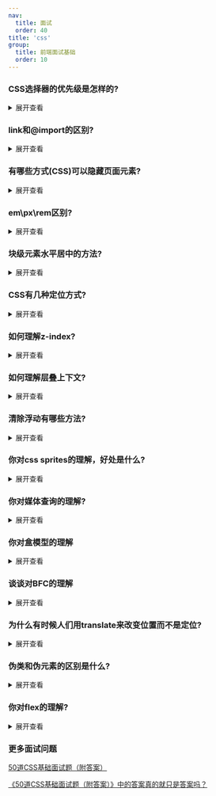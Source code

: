 ```yaml
---
nav:
  title: 面试
  order: 40
title: 'css'
group:
  title: 前端面试基础
  order: 10
---
```


### CSS选择器的优先级是怎样的?

<details>
<summary>展开查看</summary><br/>

CSS选择器的优先级是:内联 > ID选择器 > 类选择器 > 标签选择器

到具体的计算层面，优先级是由 A 、B、C、D 的值来决定的，其中它们的值计算规则如下:

- A 的值等于 1 的前提是存在内联样式, 否则 A = 0;

- B 的值等于 ID选择器 出现的次数;

- C 的值等于 类选择器 和 属性选择器 和 伪类 出现的总次数;

- D 的值等于 标签选择器 和 伪元素 出现的总次数 。

就比如下面的选择器，它不存在内联样式，所以A=0,不存在id选择器B=0,存在一个类选择器C=1,存在三个标签选择器 D=3，那么最终计算结果为: {0, 0, 1 ,3}

```css
 ul ol li .red {
   ...
  }
```

按照这个结算方式，下面的计算结果为: {0, 1, 0, 0}

```css
  #red {
    
  }
```

我们的比较优先级的方式是从A到D去比较值的大小，A、B、C、D权重从左到右，依次减小。判断优先级时，从左到 右，一一比较，直到比较出最大值，即可停止。

比如第二个例子的B与第一个例子的B相比，1>0,接下来就不需要比较了，第二个选择器的优先级更高。

</details>

### link和@import的区别?

<details>
<summary>展开查看</summary><br/>

- link属于XHTML标签，而@import是CSS提供的。

- ⻚面被加载时，link会同时被加载，而@import引用的CSS会等到⻚面被加载完再加载。

- import只在IE 5以上才能识别，而link是XHTML标签，无兼容问题。

- link方式的样式权重高于@import的权重。

- 使用dom控制样式时的差别。当使用javascript控制dom去改变样式的时候，只能使用link标签，因为@import不是dom可以控制的。

</details>

### 有哪些方式(CSS)可以隐藏⻚面元素?

<details>
<summary>展开查看</summary><br/>

- `opacity:0` : 本质上是将元素的透明度将为0，就看起来隐藏了，但是依然占据空间且可以交互  

- `visibility:hidden` : 与上一个方法类似的效果，占据空间，但是不可以交互了

- `overflow:hidden` : 这个只隐藏元素溢出的部分，但是占据空间且不可交互

- `display:none` : 这个是彻底隐藏了元素，元素从文档流中消失，既不占据空间也不交互，也不影响布局

- `z-index:-9999` : 原理是将层级放到底部，这样就被覆盖了，看起来隐藏了

- `transform: scale(0,0)` : 平面变换，将元素缩放为0，但是依然占据空间，但不可交互

> 还有一些靠绝对定位把元素移到可视区域外，或者用clip-path进行裁剪的操作过于Hack，就不提了。

</details>

### em\px\rem区别?

<details>
<summary>展开查看</summary><br/>

- px:绝对单位，⻚面按精确像素展示。

- em:相对单位，基准点为父节点字体的大小，如果自身定义了font-size按自身来计算(浏览器默认字体是16px)，整个⻚面内1em不是一个固定的值。

- rem:相对单位，可理解为”root em”, 相对根节点html的字体大小来计算，CSS3新加属性，chrome/firefox/IE9+支持

</details>

### 块级元素水平居中的方法?

<details>
<summary>展开查看</summary><br/>

margin:0 auto 方法

```css
 .center{
    height: 200px;
    width:200px;
    margin:0 auto;
    border:1px solid red;
  }

  <div class="center">水平居中</div>
```

flex布局，目前主流方法

```css
  .center{
    display:flex;
    justify-content:center;
  }

  <div class="center">
    <div class="flex-div">1</div>
    <div class="flex-div">2</div>
  </div>
```

table方法

```css
 .center{
    display:table;
    margin:0 auto;
    border:1px solid red;
  }

  <div class="center">水平居中</div>
```

还有一些通过position+(margin|transform)等方法

</details>

### CSS有几种定位方式?

<details>
<summary>展开查看</summary><br/>

- static: 正常文档流定位，此时 top, right, bottom, left 和 z-index 属性无效，块级元素从上往下纵向排布，行级元素从左向右排列。

- relative:相对定位，此时的『相对』是相对于正常文档流的位置。

- absolute:相对于最近的非 static 定位祖先元素的偏移，来确定元素位置，比如一个绝对定位元素它的父级、和祖 父级元素都为relative，它会相对他的父级而产生偏移。

- fixed:指定元素相对于屏幕视口(viewport)的位置来指定元素位置。元素的位置在屏幕滚动时不会改变，比如那 种回到顶部的按钮一般都是用此定位方式。

- sticky:粘性定位，特性近似于relative和fixed的合体，其在实际应用中的近似效果就是IOS通讯录滚动的时候的 『顶屁股』。

</details>

### 如何理解z-index?

<details>
<summary>展开查看</summary><br/>

CSS 中的z-index属性控制重叠元素的垂直叠加顺序，默认元素的z-index为0，我们可以修改z-index来控制元素的图层 位置，而且z-index只能影响设置了position值的元素。


</details>

### 如何理解层叠上下文?

<details>
<summary>展开查看</summary><br/>

#### 是什么?

层叠上下文是HTML元素的三维概念，这些HTML元素在一条假想的相对于面向(电脑屏幕的)视窗或者网⻚的用户的z轴上延伸，HTML元素依据其自身属性按照优先级顺序占用层叠上下文的空间。

#### 如何产生?

触发以下条件则会产生层叠上下文:

- 根元素 (HTML),

- z-index 值不为 "auto"的 绝对/相对定位，

- 一个z-index 值不为 "auto"的 flex 项目 (flex item)，即:父元素 display: flex|inline-flex

- opacity 属性值小于 1 的元素(参考 the specification for opacity)，

- transform 属性值不为"none"的元素，

- mix-blend-mode 属性值不为"normal"的元素，

- filter值不为“none”的元素，

- perspective值不为“none”的元素，

- isolation 属性被设置为 "isolate"的元素，

- position: fixed

- 在will-change 中指定了任意 CSS 属性，即便你没有直接指定这些属性的值

- -webkit-overflow-scrolling 属性被设置 "touch"的元素


</details>

### 清除浮动有哪些方法?

<details>
<summary>展开查看</summary><br/>

- 空div方法: `<div style="clear:both;"></div>`

- Clearfix 方法:上文使用.clearfix类已经提到

- overflow: auto或overflow: hidden方法，使用BFC

> 在flex已经成为布局主流之后，浮动这种东⻄越来越少⻅了，毕竟它的副作用太大
> 
</details>

### 你对css sprites的理解，好处是什么?

<details>
<summary>展开查看</summary><br/>

#### 是什么?

雪碧图也叫CSS精灵， 是一CSS图像合成技术，开发人员往往将小图标合并在一起之后的图片称作雪碧图。

#### 如何操作?

使用工具(PS之类的)将多张图片打包成一张雪碧图，并为其生成合适的 CSS。 每张图片都有相应的 CSS 类，该类定义了background-image、background-position和background-size属性。使用图片时，将相应的类添加到你的元素 中。
#### 好处:

- 减少加载多张图片的 HTTP 请求数(一张雪碧图只需要一个请求)

- 提前加载资源

#### 不足:

CSS Sprite维护成本较高，如果⻚面背景有少许改动，一般就要改这张合并的图片 加载速度优势在http2开启后荡然无存，HTTP2多路复用，多张图片也可以重复利用一个连接通道搞定

</details>

### 你对媒体查询的理解?

<details>
<summary>展开查看</summary><br/>

#### 是什么

媒体查询由一个可选的媒体类型和零个或多个使用媒体功能的限制了样式表范围的表达式组成，例如宽度、高度和颜色。媒体查询，添加自CSS3，允许内容的呈现针对一个特定范围的输出设备而进行裁剪，而不必改变内容本身,非常适合web网⻚应对不同型号的设备而做出对应的响应适配。

#### 如何使用?

媒体查询包含一个可选的媒体类型和，满足CSS3规范的条件下，包含零个或多个表达式，这些表达式描述了媒体特征，最终会被解析为true或false。如果媒体查询中指定的媒体类型匹配展示文档所使用的设备类型，并且所有的表达式的值都是true，那么该媒体查询的结果为true.那么媒体查询内的样式将会生效。

```html
  <!-- link元素中的CSS媒体查询 -->
  <link rel="stylesheet" media="(max-width: 800px)" href="example.css" />

  <!-- 样式表中的CSS媒体查询 -->
  <style>
    @media (max-width: 600px) {
      .facet_sidebar {
        display: none;
      }
    }
  </style>
```

</details>

### 你对盒模型的理解

<details>
<summary>展开查看</summary><br/>

#### 是什么?

当对一个文档进行布局(lay out)的时候，浏览器的渲染引擎会根据标准之一的CSS基础框盒模型(CSS basic box model)，将所有元素表示为一个个矩形的盒子(box)。CSS 决定这些盒子的大小、位置以及属性(例如颜色、背 景、边框尺寸...)。

![图 1](https://wongabner.coding.net/p/picgo/d/mdimg/git/raw/master/2021-03-25-05-03-47.png)

盒模型由content(内容)、padding(内边距)、border(边框)、margin(外边距)组成。

#### 标准盒模型和怪异盒模型有什么区别?

在W3C标准下，我们定义元素的width值即为盒模型中的content的宽度值，height值即为盒模型中的content的高度值。 因此，标准盒模型下:

> 元素的宽度 = margin-left + border-left + padding-left + width + padding-right + border-right + margin-right

![图 2](https://wongabner.coding.net/p/picgo/d/mdimg/git/raw/master/2021-03-25-05-05-12.png)  

而IE怪异盒模型(IE8以下)width的宽度并不是content的宽度，而是border-left + padding-left + content的宽度值 + padding-right + border-right之和，height同理。

在怪异盒模型下:

> 元素占据的宽度 = margin-left + width + margin-right

![图 3](https://wongabner.coding.net/p/picgo/d/mdimg/git/raw/master/2021-03-25-05-05-46.png)  

虽然现代浏览器默认使用W3C的标准盒模型，但是在不少情况下怪异盒模型更好用，于是W3C在css3中加入 box- sizing 。

```css
  box-sizing: content-box // 标准盒模型
  box-sizing: border-box // 怪异盒模型
  box-sizing: padding-box // 火狐的私有模型，没人用
```
</details>

### 谈谈对BFC的理解

<details>
<summary>展开查看</summary><br/>

#### 是什么?

书面解释:BFC(Block Formatting Context)这几个英文拆解

- Box: CSS布局的基本单位，Box 是 CSS 布局的对象和基本单位，直观点来说，就是一个⻚面是由很多个Box 组成的，实际就是上个问题说的盒模型

- Fbormatting context:块级上下文格式化，它是⻚面中的一块渲染区域，并且有一套渲染规则，它决定了其子元素将如何定位，以及和其他元素的关系和相互作用

简而言之，它是一块独立的区域，让处于BFC内部的元素与外部的元素互相隔离

#### 如何形成?

BFC触发条件:

- 根元素，即HTML元素

- position: fixed/absolute

- float 不为none

- overflow不为visible

- display的值为inline-block、table-cell、table-caption

#### 作用是什么?

防止margin发生重叠

两栏布局，防止文字环绕等

防止元素塌陷

</details>

### 为什么有时候人们用translate来改变位置而不是定位?

<details>
<summary>展开查看</summary><br/>

translate()是transform的一个值。改变transform或opacity不会触发浏览器重新布局(reflow)或重绘(repaint)，只会触发复合(compositions)。而改变绝对定位会触发重新布局，进而触发重绘和复合。transform使浏览器为元素创建一 个 GPU 图层，但改变绝对定位会使用到 CPU。 因此translate()更高效，可以缩短平滑动画的绘制时间。

而translate改变位置时，元素依然会占据其原始空间，绝对定位就不会发生这种情况。

</details>

### 伪类和伪元素的区别是什么?

<details>
<summary>展开查看</summary><br/>

#### 是什么?

伪类(pseudo-class) 是一个以冒号(:)作为前缀，被添加到一个选择器末尾的关键字，当你希望样式在特定状态下才被呈现到指定的元素时，你可以往元素的选择器后面加上对应的伪类。

伪元素用于创建一些不在文档树中的元素，并为其添加样式。比如说，我们可以通过::before来在一个元素前增加一些文本，并为这些文本添加样式。虽然用户可以看到这些文本，但是这些文本实际上不在文档树中。

#### 区别

其实上文已经表达清楚两者区别了，伪类是通过在元素选择器上加入伪类改变元素状态，而伪元素通过对元素的操作进行对元素的改变。

我们通过 `p::before` 对这段文本添加了额外的元素，通过 `p:first-child` 改变了文本的样式。

</details>

### 你对flex的理解?

<details>
<summary>展开查看</summary><br/>

web应用有不同设备尺寸和分辨率，这时需要响应式界面设计来满足复杂的布局需求，Flex弹性盒模型的优势在于开发人员只是声明布局应该具有的行为，而不需要给出具体的实现方式，浏览器负责完成实际布局，当布局涉及到不定宽度，分布对⻬的场景时，就要优先考虑弹性盒布局

</details>

### 更多面试问题

[50道CSS基础面试题（附答案）](https://segmentfault.com/a/1190000013325778)

[《50道CSS基础面试题（附答案）》中的答案真的就只是答案吗？](https://segmentfault.com/a/1190000013860482)
